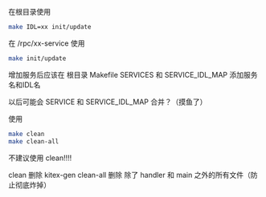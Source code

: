 在根目录使用
```bash
make IDL=xx init/update
```

在 /rpc/xx-service 使用
```bash
make init/update
```

增加服务后应该在 根目录 Makefile SERVICES 和 SERVICE_IDL_MAP 添加服务名和IDL名

以后可能会 SERVICE 和 SERVICE_IDL_MAP 合并？（摸鱼了）

使用
```bash
make clean
make clean-all
```

不建议使用 clean!!!!

clean 删除 kitex-gen
clean-all 删除 除了 handler 和 main 之外的所有文件（防止彻底炸掉）